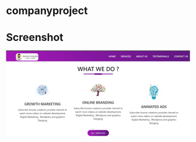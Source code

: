 # companyproject
# Screenshot 
![image](https://github.com/gouravchawla334/companyproject/blob/main/ss.jpg)

